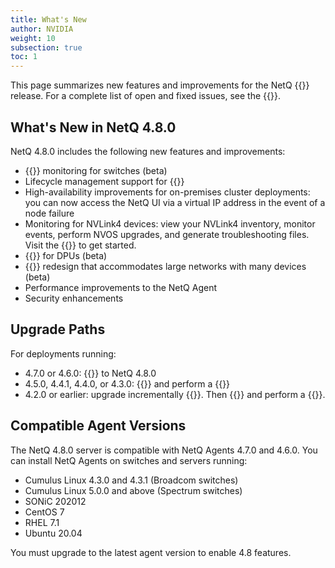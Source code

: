 ```yaml
---
title: What's New
author: NVIDIA
weight: 10
subsection: true
toc: 1
---
```


This page summarizes new features and improvements for the NetQ {{<version>}} release. For a complete list of open and fixed issues, see the {{<link title="NVIDIA NetQ 4.8 Release Notes" text="release notes">}}.

<!-- vale off -->
## What's New in NetQ 4.8.0
<!-- vale on -->
NetQ 4.8.0 includes the following new features and improvements:

- {{<link title="Adaptive Routing" text="Adaptive routing">}} monitoring for switches (beta)
- Lifecycle management support for {{<link url="Lifecycle-Management/#lcm-support-for-in-band-management" text="in-band deployments">}}
- High-availability improvements for on-premises cluster deployments: you can now access the NetQ UI via a virtual IP address in the event of a node failure 
- Monitoring for NVLink4 devices: view your NVLink4 inventory, monitor events, perform NVOS upgrades, and generate troubleshooting files. Visit the {{<link title="NVLink4" text="NVLink4 section">}} to get started.
- {{<link title="RoCE" text="RoCE monitoring">}} for DPUs (beta)
- {{<link title="Network Topology" text="Network topology">}} redesign that accommodates large networks with many devices (beta)
- Performance improvements to the NetQ Agent
- Security enhancements


## Upgrade Paths

For deployments running:

- 4.7.0 or 4.6.0: {{<link title="Upgrade NetQ Virtual Machines/#upgrading-from-netq-460-or-470" text="upgrade directly">}} to NetQ 4.8.0
- 4.5.0, 4.4.1, 4.4.0, or 4.3.0: {{<link title="Back Up and Restore NetQ/" text="back up your NetQ data">}} and perform a {{<link title="Install NetQ" text="new installation of NetQ 4.8.0">}}
- 4.2.0 or earlier: upgrade incrementally {{<exlink url="https://docs.nvidia.com/networking-ethernet-software/cumulus-netq-43/Installation-Management/Upgrade-NetQ/Upgrade-System/" text="to version 4.3.0">}}. Then {{<link title="Back Up and Restore NetQ/#back-up-netq-4.4.1-or-earlier" text="back up your NetQ data">}} and perform a {{<link title="Install NetQ" text="new installation of NetQ 4.8.0">}}.
## Compatible Agent Versions

The NetQ 4.8.0 server is compatible with NetQ Agents 4.7.0 and 4.6.0. You can install NetQ Agents on switches and servers running:

- Cumulus Linux 4.3.0 and 4.3.1 (Broadcom switches)
- Cumulus Linux 5.0.0 and above (Spectrum switches)
- SONiC 202012
- CentOS 7
- RHEL 7.1
- Ubuntu 20.04

You must upgrade to the latest agent version to enable 4.8 features.
